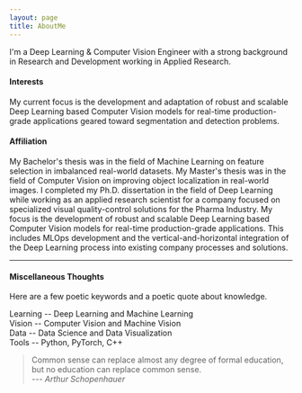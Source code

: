 ```yaml
---
layout: page
title: AboutMe
---
```



<!--- <img style="float: left; margin: 0px 16px 0px 0px;" class="profilepic" src="public/stock.png" /> -->
I'm a Deep Learning & Computer Vision Engineer with a strong background in Research and Development working in Applied Research.
<!--- <br/><br/><br/><br/><br/><br/> -->

<!---  #### Philosophy -->
<!---  Walking the line between academic research and industry, with the goal of applying distilled perspectives in a usable manner to practical problems. -->

<!---  Novel ideas originating from the field of 'Artificial Learning' and ideas originating from creativity. -->

#### Interests
My current focus is the development and adaptation of robust and scalable Deep Learning based Computer Vision models for real-time production-grade applications geared toward segmentation and detection problems.

#### Affiliation
My Bachelor's thesis was in the field of Machine Learning on feature selection in imbalanced real-world datasets. My Master's thesis was in the field of Computer Vision on improving object localization in real-world images. I completed my Ph.D. dissertation in the field of Deep Learning while working as an applied research scientist for a company focused on specialized visual quality-control solutions for the Pharma Industry. My focus is the development of robust and scalable Deep Learning based Computer Vision models for real-time production-grade applications. This includes MLOps development and the vertical-and-horizontal integration of the Deep Learning process into existing company processes and solutions.

------

#### Miscellaneous Thoughts
Here are a few poetic keywords and a poetic quote about knowledge.

Learning -- Deep Learning and Machine Learning<br/>
Vision -- Computer Vision and Machine Vision<br/>
Data -- Data Science and Data Visualization<br/>
Tools -- Python, PyTorch, C++<br/>

> Common sense can replace almost any degree of formal education, but no education can replace common sense.<br/>
> --- <cite>Arthur Schopenhauer</cite>

<!--- Natürlicher Verstand kann fast jeden Grad von Bildung ersetzen, aber keine Bildung den natürlichen Verstand.<br/> -->
